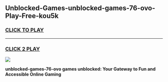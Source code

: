 
## Unblocked-Games-unblocked-games-76-ovo-Play-Free-kou5k
<h3>
<a href="https://premium76.site?title=unblocked-games-76-ovo&ref=23A">CLICK TO PLAY</a></h3>
<hr>

<h3>
<a href="https://premium76.site?title=unblocked-games-76-ovo&ref=23A">CLICK 2 PLAY</a>
  
</h3>

<a href="https://premium76.site?title=unblocked-games-76-ovo&ref=23A"><img src="https://clearcache.store/games.png"></a>


**unblocked-games-76-ovo games unblocked: Your Gateway to Fun and Accessible Online Gaming**
